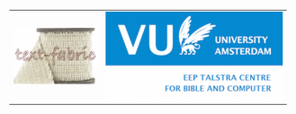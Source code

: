 <table>
<tr>
<td>
<img src="images/tf.png" 
style="width:150px; height:100px;"
>
</td>
<td>
<img src="images/vuEtcbc.png"
style="width:315px; height:150;"
>
</td>
</tr>
</table>
</div>
